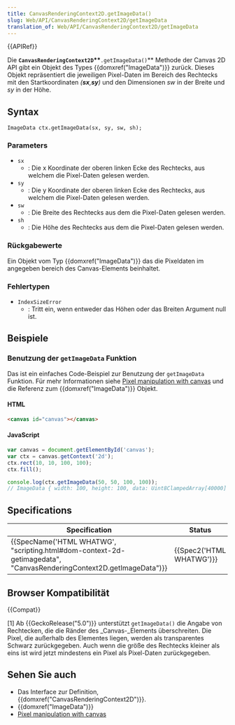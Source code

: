 ```yaml
---
title: CanvasRenderingContext2D.getImageData()
slug: Web/API/CanvasRenderingContext2D/getImageData
translation_of: Web/API/CanvasRenderingContext2D/getImageData
---
```

{{APIRef}}

Die **`CanvasRenderingContext2D`\*\***`.getImageData()`\*\* Methode der Canvas 2D API gibt ein Objekt des Types {{domxref("ImageData")}} zurück. Dieses Objekt repräsentiert die jeweiligen Pixel-Daten im Bereich des Rechtecks mit den Startkoordinaten _(**sx**,**sy**)_ und den Dimensionen _sw_ in der Breite und _sy_ in der Höhe.

## Syntax

    ImageData ctx.getImageData(sx, sy, sw, sh);

### Parameters

- `sx`
  - : Die x Koordinate der oberen linken Ecke des Rechtecks, aus welchem die Pixel-Daten gelesen werden.
- `sy`
  - : Die y Koordinate der oberen linken Ecke des Rechtecks, aus welchem die Pixel-Daten gelesen werden.
- `sw`
  - : Die Breite des Rechtecks aus dem die Pixel-Daten gelesen werden.
- `sh`
  - : Die Höhe des Rechtecks aus dem die Pixel-Daten gelesen werden.

### Rückgabewerte

Ein Objekt vom Typ {{domxref("ImageData")}} das die Pixeldaten im angegeben bereich des Canvas-Elements beinhaltet.

### Fehlertypen

- `IndexSizeError`
  - : Tritt ein, wenn entweder das Höhen oder das Breiten Argument null ist.

## Beispiele

### Benutzung der `getImageData` Funktion

Das ist ein einfaches Code-Beispiel zur Benutzung der `getImageData` Funktion. Für mehr Informationen siehe [Pixel manipulation with canvas](/de/docs/Web/API/Canvas_API/Tutorial/Pixel_manipulation_with_canvas) und die Referenz zum {{domxref("ImageData")}} Objekt.

#### HTML

```html
<canvas id="canvas"></canvas>
```

#### JavaScript

```js
var canvas = document.getElementById('canvas');
var ctx = canvas.getContext('2d');
ctx.rect(10, 10, 100, 100);
ctx.fill();

console.log(ctx.getImageData(50, 50, 100, 100));
// ImageData { width: 100, height: 100, data: Uint8ClampedArray[40000] }
```

## Specifications

| Specification                                                                                                                                            | Status                           | Comment |
| -------------------------------------------------------------------------------------------------------------------------------------------------------- | -------------------------------- | ------- |
| {{SpecName('HTML WHATWG', "scripting.html#dom-context-2d-getimagedata", "CanvasRenderingContext2D.getImageData")}} | {{Spec2('HTML WHATWG')}} |         |

## Browser Kompatibilität

{{Compat}}

\[1] Ab {{GeckoRelease("5.0")}} unterstützt `getImageData()` die Angabe von Rechtecken, die die Ränder des \_Canvas-\_Elements überschreiten. Die Pixel, die außerhalb des Elementes liegen, werden als transparentes Schwarz zurückgegeben. Auch wenn die größe des Rechtecks kleiner als eins ist wird jetzt mindestens ein Pixel als Pixel-Daten zurückgegeben.

## Sehen Sie auch

- Das Interface zur Definition, {{domxref("CanvasRenderingContext2D")}}.
- {{domxref("ImageData")}}
- [Pixel manipulation with canvas](/de/docs/Web/API/Canvas_API/Tutorial/Pixel_manipulation_with_canvas)
